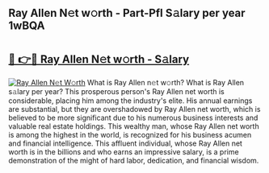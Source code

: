 ## Ray Allen N𝚎t w𝚘rth - Part-PfI S𝚊lary per year 1wBQA

# <h2><a href="http://gc1vwnh.nevu.top/?p=Ray+Allen">🔗 👉🔴 Ray Allen N𝚎t w𝚘rth - S𝚊lary</a></h2>

[![Ray Allen N𝚎t W𝚘rth](https://i.imgur.com/Oavwk0R.jpeg)](http://gc1vwnh.nevu.top/?p=Ray+Allen)
What is Ray Allen n𝚎t w𝚘rth? What is Ray Allen s𝚊lary per year?
This prosperous person's Ray Allen net worth is considerable, placing him among the industry's elite. His annual earnings are substantial, but they are overshadowed by Ray Allen net worth, which is believed to be more significant due to his numerous business interests and valuable real estate holdings. This wealthy man, whose Ray Allen net worth is among the highest in the world, is recognized for his business acumen and financial intelligence. This affluent individual, whose Ray Allen net worth is in the billions and who earns an impressive salary, is a prime demonstration of the might of hard labor, dedication, and financial wisdom.
